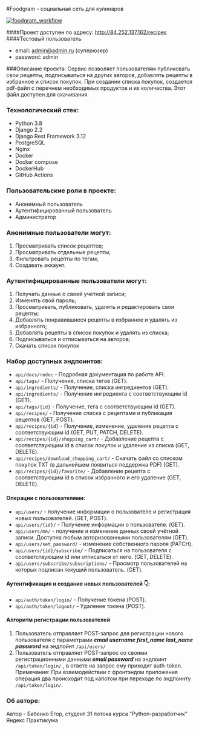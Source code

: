 #Foodgram - социальная сеть для кулинаров

[![foodgram_workflow](https://github.com/EgorBabenko/foodgram-project-react/actions/workflows/foodgram_workflow.yml/badge.svg)](https://github.com/EgorBabenko/foodgram-project-react/actions/workflows/foodgram_workflow.yml)

####Проект доступен по адресу:
http://84.252.137.162/recipes
####Тестовый пользователь
- email: admin@admin.ru  (суперюзер)
- password: admin


###Описание проекта:
Сервис позволяет пользователям публиковать свои рецепты, подписываться на
других авторов, добавлять рецепты в избранное и список покупок. При создании
списка покупок, создается pdf-файл с перечнем необходимых продуктов и их
количества. Этот файл доступен для скачивания.

### Технологический стек:
- Python 3.8
- Django 2.2
- Django Rest Framework 3.12
- PostgreSQL
- Nginx
- Docker
- Docker compose
- DockerHub
- GitHub Actions

### Пользовательские роли в проекте:
- Анонимный пользователь
- Аутентифицированный пользователь
- Администратор

### Анонимные пользователи могут:
1. Просматривать список рецептов;
2. Просматривать отдельные рецепты;
3. Фильтровать рецепты по тегам;
4. Создавать аккаунт.

### Аутентифицированные пользователи могут:
1. Получать данные о своей учетной записи;
2. Изменять свой пароль;
3. Просматривать, публиковать, удалять и редактировать свои рецепты;
4. Добавлять понравившиеся рецепты в избранное и удалять из избранного;
5. Добавлять рецепты в список покупок и удалять из списка;
6. Подписываться и отписываться на авторов;
7. Скачать список покупок


### Набор доступных эндпоинтов:
- ```api/docs/redoc``` - Подробная документация по работе API.
- ```api/tags/``` - Получение, списка тегов (GET).
- ```api/ingredients/``` - Получение, списка ингредиентов (GET).
- ```api/ingredients/``` - Получение ингредиента с соответствующим id (GET).
- ```api/tags/{id}``` - Получение, тега с соответствующим id (GET).
- ```api/recipes/``` - Получение списка с рецептами и публикация рецептов (GET, POST).
- ```api/recipes/{id}``` - Получение, изменение, удаление рецепта с соответствующим id (GET, PUT, PATCH, DELETE).
- ```api/recipes/{id}/shopping_cart/``` - Добавление рецепта с соответствующим id в список покупок и удаление из списка (GET, DELETE).
- ```api/recipes/download_shopping_cart/``` - Скачать файл со списком покупок TXT (в дальнейшем появиться поддержка PDF) (GET).
- ```api/recipes/{id}/favorite/``` - Добавление рецепта с соответствующим id в список избранного и его удаление (GET, DELETE).

#### Операции с пользователями:
- ```api/users/``` - получение информации о пользователе и регистрация новых пользователей. (GET, POST).
- ```api/users/{id}/``` - Получение информации о пользователе. (GET).
- ```api/users/me/``` - получение и изменение данных своей учётной записи. Доступна любым авторизованными пользователям (GET).
- ```api/users/set_password/``` - изменение собственного пароля (PATCH).
- ```api/users/{id}/subscribe/``` - Подписаться на пользователя с соответствующим id или отписаться от него. (GET, DELETE).
- ```api/users/subscribe/subscriptions/``` - Просмотр пользователей на которых подписан текущий пользователь. (GET).

#### Аутентификация и создание новых пользователей 👇:
- ```api/auth/token/login/``` - Получение токена (POST).
- ```api/auth/token/logout/``` - Удаление токена (POST).

#### Алгоритм регистрации пользователей
1. Пользователь отправляет POST-запрос для регистрации нового пользователя с параметрами
***email username first_name last_name password***
на эндпойнт ```/api/users/```
2. Пользователь отправляет POST-запрос со своими регистрационными данными 
***email password*** на эндпоинт ```/api/token/login/``` , 
в ответе на запрос ему приходит auth-token. Примечание: При взаимодействии 
с фронтэндом приложения операция два происходит под капотом при переходе по 
эндпоинту ```/api/token/login/```.

### Об авторе:
Автор - Бабенко Егор, студент 31 потока курса "Python-разработчик" Яндекс Практикума


